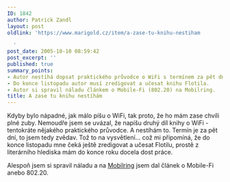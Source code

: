 ```yaml
---
ID: 1842
author: Patrick Zandl
layout: post
oldlink: 'https://www.marigold.cz/item/a-zase-tu-knihu-nestiham

  '
post_date: 2005-10-10 08:59:42
post_excerpt: ''
published: true
summary_points:
- Autor nestíhá dopsat praktického průvodce o WiFi s termínem za pět dní.
- Do konce listopadu autor musí zredigovat a učesat knihu Flotila.
- Autor si spravil náladu článkem o Mobile-Fi (802.20) na Mobilring.
title: A zase tu knihu nestíhám
---
```


<p>Kdyby bylo nápadné, jak málo píšu o WiFi, tak proto, že ho mám zase chvíli plné zuby. Nemoudře jsem se uvázal, že napíšu druhý díl knihy o WiFi - tentokráte nějakého praktického průvodce. A nestíhám to. Termín je za pět dní, to jsem tedy zvědav. Tož to na vysvětlení... což mi připomíná, že do konce listopadu mne čeká ještě zredigovat a učesat Flotilu, prostě z literárního hlediska mám do konce roku docela dost práce. </p>

<p>Alespoň jsem si spravil náladu a na <a href="http://www.mobilring.cz">Mobilring</a> jsem dal článek o Mobile-Fi anebo 802.20.
</p>